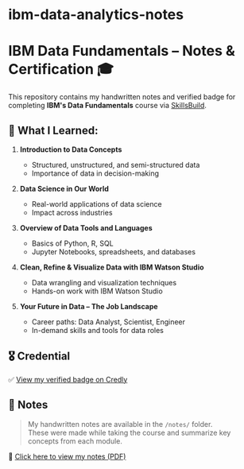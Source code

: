 # ibm-data-analytics-notes
# IBM Data Fundamentals – Notes & Certification 🎓

This repository contains my handwritten notes and verified badge for completing **IBM's Data Fundamentals** course via [SkillsBuild](https://skillsbuild.org/).

## 🧠 What I Learned:

1. **Introduction to Data Concepts**  
   - Structured, unstructured, and semi-structured data  
   - Importance of data in decision-making

2. **Data Science in Our World**  
   - Real-world applications of data science  
   - Impact across industries

3. **Overview of Data Tools and Languages**  
   - Basics of Python, R, SQL  
   - Jupyter Notebooks, spreadsheets, and databases

4. **Clean, Refine & Visualize Data with IBM Watson Studio**  
   - Data wrangling and visualization techniques  
   - Hands-on work with IBM Watson Studio

5. **Your Future in Data – The Job Landscape**  
   - Career paths: Data Analyst, Scientist, Engineer  
   - In-demand skills and tools for data roles

## 🎖️ Credential

✅ [View my verified badge on Credly](https://www.credly.com/badges/4a8f187f-81a2-4a08-bea0-b5ba0e68e64e)

## 📒 Notes

> My handwritten notes are available in the `/notes/` folder.  
> These were made while taking the course and summarize key concepts from each module.

📄 [Click here to view my notes (PDF)](https://github.com/yourusername/yourrepo/blob/main/notes/yourfile.pdf)


